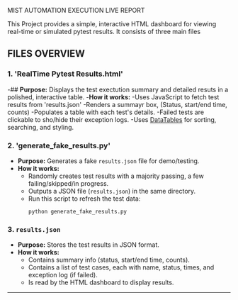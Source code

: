 MIST AUTOMATION EXECUTION LIVE REPORT

This Project provides a simple, interactive HTML dashboard for viewing real-time or simulated pytest results. It consists of three main files

## **FILES OVERVIEW**

### 1. 'RealTime Pytest Results.html'

-## **Purpose:** Displays the test exectution summary and detailed resuts in a polished, interactive table.
-**How it works:**
  -Uses JavaScript to fetch test results from 'results.json'
  -Renders a summayr box, (Status, start/end time, counts)
  -Populates a table with each test's details.
  -Failed tests are clickable to sho/hide their exception logs.
  -Uses [DataTables](https://datatables.net/) for sorting, searching, and styling. 
### 2. 'generate_fake_results.py'

- **Purpose:** Generates a fake `results.json` file for demo/testing.
- **How it works:**  
  - Randomly creates test results with a majority passing, a few failing/skipped/in progress.
  - Outputs a JSON file (`results.json`) in the same directory.
  - Run this script to refresh the test data:
    ```
    python generate_fake_results.py
    ```
### 3. `results.json`

- **Purpose:** Stores the test results in JSON format.
- **How it works:**  
  - Contains summary info (status, start/end time, counts).
  - Contains a list of test cases, each with name, status, times, and exception log (if failed).
  - Is read by the HTML dashboard to display results.

---
